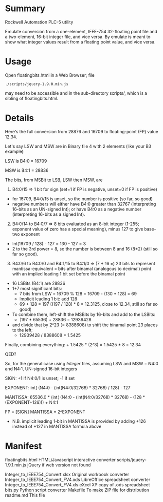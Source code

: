 Summary
=======

  Rockwell Automation PLC-5 utility

  Emulate conversion from a one-element, IEEE-754 32-floating point file
  and a two-element, 16-bit integer file, and vice versa.  By emulate is
  meant to show what integer values result from a floating point value, and
  vice versa.


Usage
=====

  Open floatingbits.html in a Web Browser; file 

    ./scripts/jquery-1.9.0.min.js

  may need to be accessible and in the sub-directory scripts/, which is a
  sibling of floatingbits.html.


Details
=======

Here's the full conversion from 28876 and 16709 to floating-point (FP)
value 12.34.


Let's say LSW and MSW are in Binary file 4 with 2 elements  (like your B3
example)


LSW is B4:0 = 16709

MSW is B4:1 = 28836


The bits, from MSBit to LSB, LSW then MSW, are

1. B4:0/15 => 1 bit for sign (set=1 if FP is negative, unset=0 if FP is
positive)
 - for 16709, B4:0/15 is unset, so the number is positive (so far, so good)
 - negative numbers will either have B4:0 greater than 32767 (interpreting
16-bits as an UN-signed Int); or have B4:0 as a negative
number (interpreting 16-bits as a signed Int).
2. B4:0/14 to B4:0/7 => 8 bits evaluated as an 8-bit integer (1-255;
exponent value of zero has a special meaning), minus 127 to give base-two
exponent
 - Int(16709 / 128) - 127 = 130 - 127 = 3
 - 2 to the 3rd power = 8, so the number is between 8 and 16 (8*2) (still
so far so good).
3. B4:0/6 to B4:0/0 and B4:1/15 to B4:1/0 => (7 + 16 =) 23 bits to
represent mantissa-equivalent = bits after binamal (analogous to decimal)
point with an implied leading 1 bit set before the binamal point
 - 16 LSBits (B4:1) are 28836
 - 1+7 most significant bits:
     - 7 bits from LSW = 16709 % 128 = 16709 - (130 * 128) = 69
     - Implicit leading 1 bit:  add 128
     - 69 + 128 = 197  ((197 / 128) * 8 = 12.3125, close to 12.34, still so
far so good)
 - To combine them, left-shift the MSBits by 16-bits and add to the LSBits:
     - (197 * 65536) + 28836 = 12939428
 - and divide that by 2^23 (= 8388608) to shift the binamal point 23 places
to the left;
     - 12939428 / 8388608 = 1.5425

Finally, combining everything: + 1.5425 * (2^3) = 1.5425 * 8 = 12.34


QED?


So, for the general case using *Integer* files, assuming LSW and MSW = N4:0
and N4:1, UN-signed 16-bit integers

SIGN:  +1 if N4:0/1 is unset; -1 if set

EXPONENT:  int( (N4:0 - (int(N4:0/32768) * 32768) / 128) - 127

MANTISSA:  65536.0 * (int( (N4:0 - (int(N4:0/32768) * 32768) - (128 *
(EXPONENT+126))) + N4:1

FP = [SIGN]  MANTISSA * 2^EXPONENT


- N.B. implicit leading 1-bit in MANTISSA is provided by adding +126
instead of +127 in MANTISSA formula above


Manifest
========

  floatingbits.html                   HTML/Javascript interactive converter
  scripts/jquery-1.9.1.min.js         jQuery if web version not found

  Integer_to_IEEE754_Convert.xlsx     Original workbook converter
  Integer_to_IEEE754_Convert_FV4.ods  LibreOffice spreadsheet converter
  Integer_to_IEEE754_Convert_FV4.xls  eXcel XP copy of .ods spreadsheet
  bits.py                             Python script converter
  Makefile                            To make ZIP file for distribution
  readme.md                           This file
